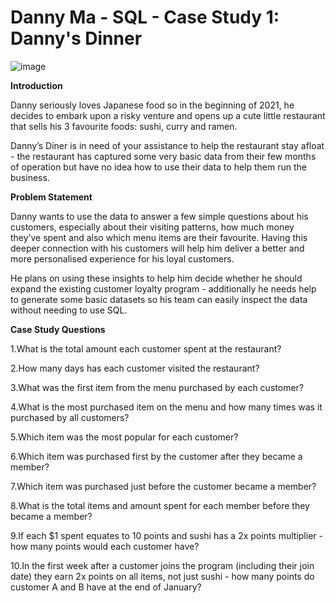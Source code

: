 #  Danny Ma - SQL - Case Study 1: Danny's Dinner
 ![image](https://user-images.githubusercontent.com/83113462/147838666-f3e158b2-98ad-41cb-be28-78fb669f84ae.png)

**Introduction**

Danny seriously loves Japanese food so in the beginning of 2021, he decides to embark upon a risky venture and opens up a cute little restaurant that sells his 3 favourite foods: sushi, curry and ramen.

Danny’s Diner is in need of your assistance to help the restaurant stay afloat - the restaurant has captured some very basic data from their few months of operation but have no idea how to use their data to help them run the business.

**Problem Statement**

Danny wants to use the data to answer a few simple questions about his customers, especially about their visiting patterns, how much money they’ve spent and also which menu items are their favourite. Having this deeper connection with his customers will help him deliver a better and more personalised experience for his loyal customers.

He plans on using these insights to help him decide whether he should expand the existing customer loyalty program - additionally he needs help to generate some basic datasets so his team can easily inspect the data without needing to use SQL.

**Case Study Questions**

1.What is the total amount each customer spent at the restaurant?

2.How many days has each customer visited the restaurant?

3.What was the first item from the menu purchased by each customer?

4.What is the most purchased item on the menu and how many times was it purchased by all customers?

5.Which item was the most popular for each customer?

6.Which item was purchased first by the customer after they became a member?

7.Which item was purchased just before the customer became a member?

8.What is the total items and amount spent for each member before they became a member?

9.If each $1 spent equates to 10 points and sushi has a 2x points multiplier - how many points would each customer have?

10.In the first week after a customer joins the program (including their join date) they earn 2x points on all items, not just sushi - how many points do customer A and B have at the end of January?
